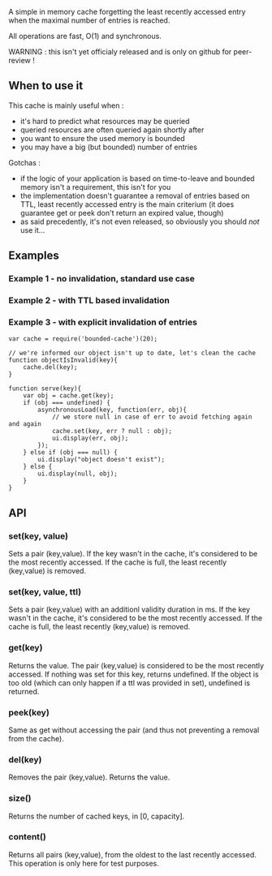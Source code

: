 
A simple in memory cache forgetting the least recently accessed entry when the maximal number of entries is reached.

All operations are fast, O(1) and synchronous.

WARNING : this isn't yet officialy released and is only on github for peer-review !

## When to use it

This cache is mainly useful when :

* it's hard to predict what resources may be queried
* queried resources are often queried again shortly after
* you want to ensure the used memory is bounded
* you may have a big (but bounded) number of entries

Gotchas :

* if the logic of your application is based on time-to-leave and bounded memory isn't a requirement, this isn't for you
* the implementation doesn't guarantee a removal of entries based on TTL, least recently accessed entry is the main criterium (it does guarantee get or peek don't return an expired value, though)
* as said precedently, it's not even released, so obviously you should *not* use it...

## Examples 

### Example 1 - no invalidation, standard use case


### Example 2 - with TTL based invalidation


### Example 3 - with explicit invalidation of entries

	var cache = require('bounded-cache')(20);

	// we're informed our object isn't up to date, let's clean the cache
	function objectIsInvalid(key){
		cache.del(key);
	}
	
	function serve(key){
		var obj = cache.get(key);
		if (obj === undefined) {
			asynchronousLoad(key, function(err, obj){
				// we store null in case of err to avoid fetching again and again
				cache.set(key, err ? null : obj);
				ui.display(err, obj);
			});
		} else if (obj === null) {
			ui.display("object doesn't exist");
		} else {
			ui.display(null, obj);
		}	
	}

## API

### set(key, value)

Sets a pair (key,value). If the key wasn't in the cache, it's considered to be the most recently accessed. If the cache is full, the least recently (key,value) is removed.

### set(key, value, ttl)

Sets a pair (key,value) with an additionl validity duration in ms. If the key wasn't in the cache, it's considered to be the most recently accessed. If the cache is full, the least recently (key,value) is removed.

### get(key)

Returns the value. The pair (key,value) is considered to be the most recently accessed. If nothing was set for this key, returns undefined. If the object is too old (which can only happen if a ttl was provided in set), undefined is returned.
	
### peek(key)

Same as get without accessing the pair (and thus not preventing a removal from the cache).
	
### del(key)

Removes the pair (key,value). Returns the value.
	
### size()
	
Returns the number of cached keys, in [0, capacity].
	
### content()

Returns all pairs (key,value), from the oldest to the last recently accessed. This operation is only here for test purposes.
